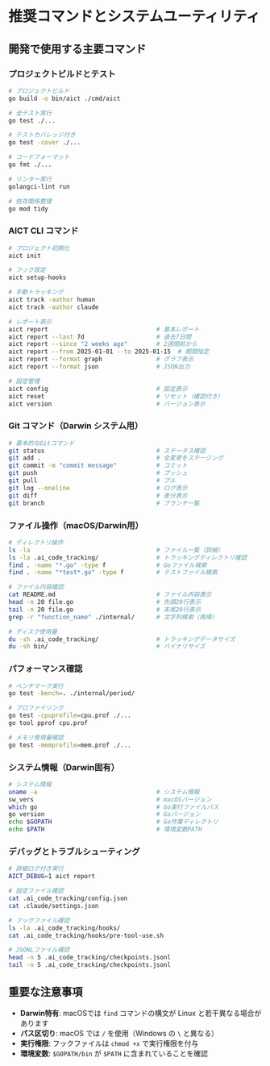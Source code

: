 # 推奨コマンドとシステムユーティリティ

## 開発で使用する主要コマンド

### プロジェクトビルドとテスト
```bash
# プロジェクトビルド
go build -o bin/aict ./cmd/aict

# 全テスト実行
go test ./...

# テストカバレッジ付き
go test -cover ./...

# コードフォーマット
go fmt ./...

# リンター実行
golangci-lint run

# 依存関係整理
go mod tidy
```

### AICT CLI コマンド
```bash
# プロジェクト初期化
aict init

# フック設定
aict setup-hooks

# 手動トラッキング
aict track -author human
aict track -author claude

# レポート表示
aict report                              # 基本レポート
aict report --last 7d                    # 過去7日間
aict report --since "2 weeks ago"        # 2週間前から
aict report --from 2025-01-01 --to 2025-01-15  # 期間指定
aict report --format graph               # グラフ表示
aict report --format json                # JSON出力

# 設定管理
aict config                              # 設定表示
aict reset                               # リセット（確認付き）
aict version                             # バージョン表示
```

### Git コマンド（Darwin システム用）
```bash
# 基本的なGitコマンド
git status                               # ステータス確認
git add .                                # 全変更をステージング
git commit -m "commit message"           # コミット
git push                                 # プッシュ
git pull                                 # プル
git log --oneline                        # ログ表示
git diff                                 # 差分表示
git branch                               # ブランチ一覧
```

### ファイル操作（macOS/Darwin用）
```bash
# ディレクトリ操作
ls -la                                   # ファイル一覧（詳細）
ls -la .ai_code_tracking/                # トラッキングディレクトリ確認
find . -name "*.go" -type f              # Goファイル検索
find . -name "*test*.go" -type f         # テストファイル検索

# ファイル内容確認
cat README.md                            # ファイル内容表示
head -n 20 file.go                       # 先頭20行表示
tail -n 20 file.go                       # 末尾20行表示
grep -r "function_name" ./internal/      # 文字列検索（再帰）

# ディスク使用量
du -sh .ai_code_tracking/                # トラッキングデータサイズ
du -sh bin/                              # バイナリサイズ
```

### パフォーマンス確認
```bash
# ベンチマーク実行
go test -bench=. ./internal/period/

# プロファイリング
go test -cpuprofile=cpu.prof ./...
go tool pprof cpu.prof

# メモリ使用量確認
go test -memprofile=mem.prof ./...
```

### システム情報（Darwin固有）
```bash
# システム情報
uname -a                                 # システム情報
sw_vers                                  # macOSバージョン
which go                                 # Go実行ファイルパス
go version                               # Goバージョン
echo $GOPATH                             # Go作業ディレクトリ
echo $PATH                               # 環境変数PATH
```

### デバッグとトラブルシューティング
```bash
# 詳細ログ付き実行
AICT_DEBUG=1 aict report

# 設定ファイル確認
cat .ai_code_tracking/config.json
cat .claude/settings.json

# フックファイル確認
ls -la .ai_code_tracking/hooks/
cat .ai_code_tracking/hooks/pre-tool-use.sh

# JSONLファイル確認
head -n 5 .ai_code_tracking/checkpoints.jsonl
tail -n 5 .ai_code_tracking/checkpoints.jsonl
```

## 重要な注意事項
- **Darwin特有**: macOSでは `find` コマンドの構文が Linux と若干異なる場合があります
- **パス区切り**: macOS では `/` を使用（Windows の `\` と異なる）
- **実行権限**: フックファイルは `chmod +x` で実行権限を付与
- **環境変数**: `$GOPATH/bin` が `$PATH` に含まれていることを確認